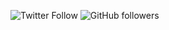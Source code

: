 ![Twitter Follow](https://img.shields.io/twitter/follow/hackerprod?logo=twitter&style=for-the-badge)
![GitHub followers](https://img.shields.io/github/followers/Hackerprod?logo=github&style=for-the-badge)

<!--
**Hackerprod/Hackerprod** is a ✨ _special_ ✨ repository because its `README.md` (this file) appears on your GitHub profile.

Here are some ideas to get you started:

- 🔭 I’m currently working on ...
- 🌱 I’m currently learning ...
- 👯 I’m looking to collaborate on ...
- 🤔 I’m looking for help with ...
- 💬 Ask me about ...
- 📫 How to reach me: ...
- 😄 Pronouns: ...
- ⚡ Fun fact: ...
-->
